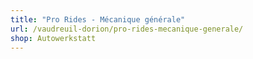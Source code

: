 ```yaml
---
title: "Pro Rides - Mécanique générale"
url: /vaudreuil-dorion/pro-rides-mecanique-generale/
shop: Autowerkstatt
---
```


